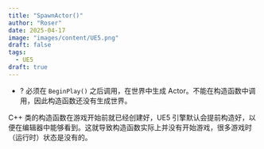 ```yaml
---
title: "SpawnActor()"
author: "Roser"
date: 2025-04-17
image: "images/content/UE5.png"
draft: false
tags:
  - UE5
draft: true
---
```

- ? 必须在 `BeginPlay()` 之后调用，在世界中生成 Actor。不能在构造函数中调用，因此构造函数还没有生成世界。

C++ 类的构造函数在游戏开始前就已经创建好，UE5 引擎默认会提前构造好，以便在编辑器中能够看到。这就导致构造函数实际上并没有开始游戏，很多游戏时（运行时）状态是没有的。
